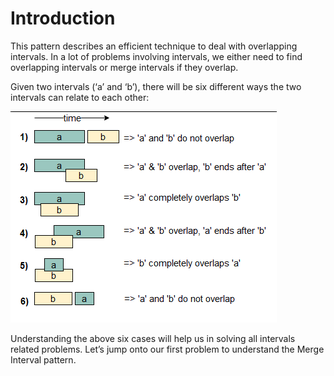 # Introduction

This pattern describes an efficient technique to deal with overlapping intervals. In a lot of problems involving intervals, we either need to find overlapping intervals or merge intervals if they overlap.

Given two intervals (‘a’ and ‘b’), there will be six different ways the two intervals can relate to each other:

![alt text](img01.png)

Understanding the above six cases will help us in solving all intervals related problems. Let’s jump onto our first problem to understand the Merge Interval pattern.
